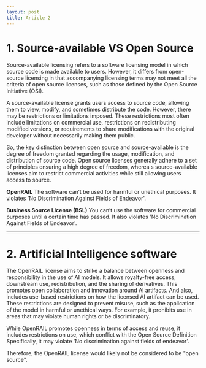 ```yaml
---
layout: post
title: Article 2
---
```


# 1. Source-available VS Open Source
Source-available licensing refers to a software licensing model in which source code is made available to users. However, it differs from open-source licensing in that accompanying licensing terms may not meet all the criteria of open source licenses, such as those defined by the Open Source Initiative (OSI).

A source-available license grants users access to source code, allowing them to view, modify, and sometimes distribute the code. However, there may be restrictions or limitations imposed. These restrictions most often include limitations on commercial use, restrictions on redistributing modified versions, or requirements to share modifications with the original developer without necessarily making them public.

So, the key distinction between open source and source-available is the degree of freedom granted regarding the usage, modification, and distribution of source code. Open source licenses generally adhere to a set of principles ensuring a high degree of freedom, wherea s source-available licenses aim to restrict commercial activities while still allowing users access to source.

**OpenRAIL**
The software can’t be used for harmful or unethical purposes. It violates 'No Discrimination Against Fields of Endeavor'.

**Business Source License (BSL)**
You can’t use the software for commercial purposes until a certain time has passed. It also violates 'No Discrimination Against Fields of Endeavor'.

<hr>

# 2. Artificial Intelligence software
The OpenRAIL license aims to strike a balance between openness and responsibility in the use of AI models. It allows royalty-free access, downstream use, redistribution, and the sharing of derivatives. This promotes open collaboration and innovation around AI artifacts. 
And also, includes use-based restrictions on how the licensed AI artifact can be used. These restrictions are designed to prevent misuse, such as the application of the model in harmful or unethical ways. For example, it prohibits use in areas that may violate human rights or be discriminatory.

While OpenRAIL promotes openness in terms of access and reuse, it includes restrictions on use, which conflict with the Open Source Definition Specifically, it may violate 'No discrimination against fields of endeavor'.

Therefore, the OpenRAIL license would likely not be considered to be "open source".





